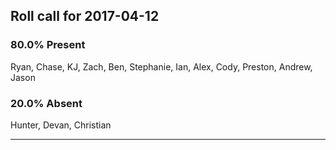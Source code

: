 ## Roll call for 2017-04-12

### 80.0% Present
Ryan, Chase, KJ, Zach, Ben, Stephanie, Ian, Alex, Cody, Preston, Andrew, Jason

### 20.0% Absent
Hunter, Devan, Christian

------------------------------------------


